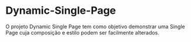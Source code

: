 # Dynamic-Single-Page
O projeto Dynamic Single Page tem como objetivo demonstrar uma Single Page cuja composição e estilo podem ser facilmente alterados.
